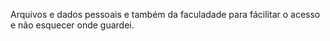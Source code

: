 Arquivos e dados pessoais e também da faculadade para fácilitar o acesso e não esquecer onde guardei.
